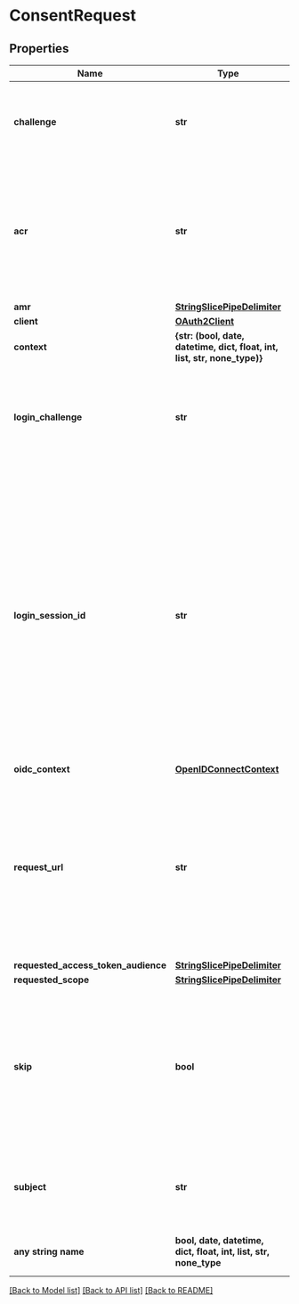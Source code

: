 # ConsentRequest


## Properties
Name | Type | Description | Notes
------------ | ------------- | ------------- | -------------
**challenge** | **str** | ID is the identifier (\&quot;authorization challenge\&quot;) of the consent authorization request. It is used to identify the session. | 
**acr** | **str** | ACR represents the Authentication AuthorizationContext Class Reference value for this authentication session. You can use it to express that, for example, a user authenticated using two factor authentication. | [optional] 
**amr** | [**StringSlicePipeDelimiter**](StringSlicePipeDelimiter.md) |  | [optional] 
**client** | [**OAuth2Client**](OAuth2Client.md) |  | [optional] 
**context** | **{str: (bool, date, datetime, dict, float, int, list, str, none_type)}** |  | [optional] 
**login_challenge** | **str** | LoginChallenge is the login challenge this consent challenge belongs to. It can be used to associate a login and consent request in the login &amp; consent app. | [optional] 
**login_session_id** | **str** | LoginSessionID is the login session ID. If the user-agent reuses a login session (via cookie / remember flag) this ID will remain the same. If the user-agent did not have an existing authentication session (e.g. remember is false) this will be a new random value. This value is used as the \&quot;sid\&quot; parameter in the ID Token and in OIDC Front-/Back- channel logout. It&#39;s value can generally be used to associate consecutive login requests by a certain user. | [optional] 
**oidc_context** | [**OpenIDConnectContext**](OpenIDConnectContext.md) |  | [optional] 
**request_url** | **str** | RequestURL is the original OAuth 2.0 Authorization URL requested by the OAuth 2.0 client. It is the URL which initiates the OAuth 2.0 Authorization Code or OAuth 2.0 Implicit flow. This URL is typically not needed, but might come in handy if you want to deal with additional request parameters. | [optional] 
**requested_access_token_audience** | [**StringSlicePipeDelimiter**](StringSlicePipeDelimiter.md) |  | [optional] 
**requested_scope** | [**StringSlicePipeDelimiter**](StringSlicePipeDelimiter.md) |  | [optional] 
**skip** | **bool** | Skip, if true, implies that the client has requested the same scopes from the same user previously. If true, you must not ask the user to grant the requested scopes. You must however either allow or deny the consent request using the usual API call. | [optional] 
**subject** | **str** | Subject is the user ID of the end-user that authenticated. Now, that end user needs to grant or deny the scope requested by the OAuth 2.0 client. | [optional] 
**any string name** | **bool, date, datetime, dict, float, int, list, str, none_type** | any string name can be used but the value must be the correct type | [optional]

[[Back to Model list]](../README.md#documentation-for-models) [[Back to API list]](../README.md#documentation-for-api-endpoints) [[Back to README]](../README.md)


